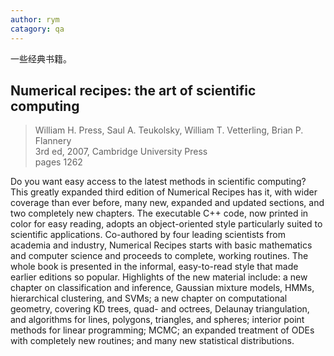 ```yaml
---
author: rym
catagory: qa
---
```


一些经典书籍。

<!-- more -->

## Numerical recipes: the art of scientific computing

>William H. Press, Saul A. Teukolsky, William T. Vetterling, Brian P. Flannery  
>3rd ed, 2007, Cambridge University Press  
>pages 1262

Do you want easy access to the latest methods in scientific computing? This greatly expanded third edition of Numerical Recipes has it, with wider coverage than ever before, many new, expanded and updated sections, and two completely new chapters. The executable C++ code, now printed in color for easy reading, adopts an object-oriented style particularly suited to scientific applications. Co-authored by four leading scientists from academia and industry, Numerical Recipes starts with basic mathematics and computer science and proceeds to complete, working routines. The whole book is presented in the informal, easy-to-read style that made earlier editions so popular. Highlights of the new material include: a new chapter on classification and inference, Gaussian mixture models, HMMs, hierarchical clustering, and SVMs; a new chapter on computational geometry, covering KD trees, quad- and octrees, Delaunay triangulation, and algorithms for lines, polygons, triangles, and spheres; interior point methods for linear programming; MCMC; an expanded treatment of ODEs with completely new routines; and many new statistical distributions.

